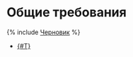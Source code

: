 # Общие требования

{% include [Черновик](../../_includes/draft.md) %}

- [{#T}](low-entry-barrier.md)
